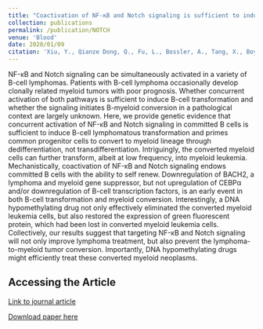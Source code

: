```yaml
---
title: "Coactivation of NF-κB and Notch signaling is sufficient to induce B-cell transformation and enables B-myeloid conversion."
collection: publications
permalink: /publication/NOTCH
venue: 'Blood'
date: 2020/01/09
citation: 'Xiu, Y., Qianze Dong, Q., Fu, L., Bossler, A., Tang, X., Boyce, B., <b>Borcherding, N.</b>, Byrd, J., Leidinger, M., Sardina, J.L., Xue, H., Li, Q., Feldman, A., Aifantis, I., Boccalatte, F., Khoury, J., Wang, W., Hu, S., Yuan, Y., Wang, E., Yuan, J., Colgan, J., Habelhah, H., Waldschmidt, T., Muschen, M., & Zhao, C. Concurrent activation of NF-κB and Notch signaling is sufficient to induce B cell transformation and enables B-myeloid conversion. Blood 2020.'
---
```


NF-κB and Notch signaling can be simultaneously activated in a variety of B-cell lymphomas. Patients with B-cell lymphoma occasionally develop clonally related myeloid tumors with poor prognosis. Whether concurrent activation of both pathways is sufficient to induce B-cell transformation and whether the signaling initiates B-myeloid conversion in a pathological context are largely unknown. Here, we provide genetic evidence that concurrent activation of NF-κB and Notch signaling in committed B cells is sufficient to induce B-cell lymphomatous transformation and primes common progenitor cells to convert to myeloid lineage through dedifferentiation, not transdifferentiation. Intriguingly, the converted myeloid cells can further transform, albeit at low frequency, into myeloid leukemia. Mechanistically, coactivation of NF-κB and Notch signaling endows committed B cells with the ability to self renew. Downregulation of BACH2, a lymphoma and myeloid gene suppressor, but not upregulation of CEBPα and/or downregulation of B-cell transcription factors, is an early event in both B-cell transformation and myeloid conversion. Interestingly, a DNA hypomethylating drug not only effectively eliminated the converted myeloid leukemia cells, but also restored the expression of green fluorescent protein, which had been lost in converted myeloid leukemia cells. Collectively, our results suggest that targeting NF-κB and Notch signaling will not only improve lymphoma treatment, but also prevent the lymphoma-to-myeloid tumor conversion. Importantly, DNA hypomethylating drugs might efficiently treat these converted myeloid neoplasms.

Accessing the Article
-----
[Link to journal article](https://ashpublications.org/blood/article-abstract/135/2/108/381161)

[Download paper here](https://ncborcherding.github.io/files/NOTCH.pdf)





